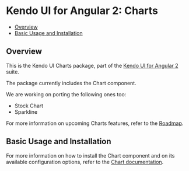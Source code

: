 # Kendo UI for Angular 2: Charts

* [Overview](https://github.com/telerik/kendo-angular-charts#overview)
* [Basic Usage and Installation](https://github.com/telerik/kendo-angular-charts#basic-usage-and-installation)

## Overview

This is the Kendo UI Charts package, part of the [Kendo UI for Angular 2](http://www.telerik.com/kendo-angular-ui/) suite.

The package currently includes the Chart component.

We are working on porting the following ones too:

* Stock Chart
* Sparkline

For more information on upcoming Charts features, refer to the [Roadmap](http://www.telerik.com/kendo-angular-ui/roadmap/).

## Basic Usage and Installation

For more information on how to install the Chart component and on its available configuration options, refer to the [Chart documentation](http://www.telerik.com/kendo-angular-ui/components/charts/chart/).
